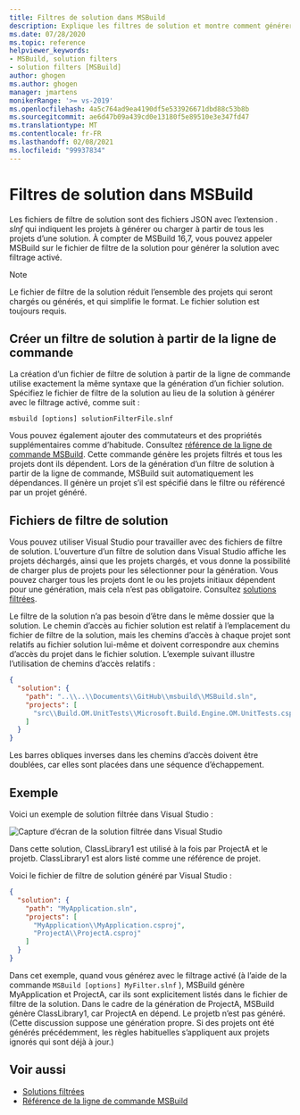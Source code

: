 ```yaml
---
title: Filtres de solution dans MSBuild
description: Explique les filtres de solution et montre comment générer un fichier de filtre de solution avec MSBuild.
ms.date: 07/28/2020
ms.topic: reference
helpviewer_keywords:
- MSBuild, solution filters
- solution filters [MSBuild]
author: ghogen
ms.author: ghogen
manager: jmartens
monikerRange: '>= vs-2019'
ms.openlocfilehash: 4a5c764ad9ea4190df5e533926671dbd88c53b8b
ms.sourcegitcommit: ae6d47b09a439cd0e13180f5e89510e3e347fd47
ms.translationtype: MT
ms.contentlocale: fr-FR
ms.lasthandoff: 02/08/2021
ms.locfileid: "99937834"
---
```

# <a name="solution-filters-in-msbuild"></a>Filtres de solution dans MSBuild

Les fichiers de filtre de solution sont des fichiers JSON avec l’extension *. slnf* qui indiquent les projets à générer ou charger à partir de tous les projets d’une solution. À compter de MSBuild 16,7, vous pouvez appeler MSBuild sur le fichier de filtre de la solution pour générer la solution avec filtrage activé. 

> [!NOTE]
> Le fichier de filtre de la solution réduit l’ensemble des projets qui seront chargés ou générés, et qui simplifie le format. Le fichier solution est toujours requis.

## <a name="build-a-solution-filter-from-the-command-line"></a>Créer un filtre de solution à partir de la ligne de commande

La création d’un fichier de filtre de solution à partir de la ligne de commande utilise exactement la même syntaxe que la génération d’un fichier solution. Spécifiez le fichier de filtre de la solution au lieu de la solution à générer avec le filtrage activé, comme suit :

```console
msbuild [options] solutionFilterFile.slnf
```

Vous pouvez également ajouter des commutateurs et des propriétés supplémentaires comme d’habitude. Consultez [référence de la ligne de commande MSBuild](msbuild-command-line-reference.md). Cette commande génère les projets filtrés et tous les projets dont ils dépendent. Lors de la génération d’un filtre de solution à partir de la ligne de commande, MSBuild suit automatiquement les dépendances. Il génère un projet s’il est spécifié dans le filtre ou référencé par un projet généré.

## <a name="solution-filter-files"></a>Fichiers de filtre de solution

Vous pouvez utiliser Visual Studio pour travailler avec des fichiers de filtre de solution. L’ouverture d’un filtre de solution dans Visual Studio affiche les projets déchargés, ainsi que les projets chargés, et vous donne la possibilité de charger plus de projets pour les sélectionner pour la génération. Vous pouvez charger tous les projets dont le ou les projets initiaux dépendent pour une génération, mais cela n’est pas obligatoire. Consultez [solutions filtrées](../ide/filtered-solutions.md).

Le filtre de la solution n’a pas besoin d’être dans le même dossier que la solution. Le chemin d’accès au fichier solution est relatif à l’emplacement du fichier de filtre de la solution, mais les chemins d’accès à chaque projet sont relatifs au fichier solution lui-même et doivent correspondre aux chemins d’accès du projet dans le fichier solution. L’exemple suivant illustre l’utilisation de chemins d’accès relatifs :

```json
{
  "solution": {
    "path": "..\\..\\Documents\\GitHub\\msbuild\\MSBuild.sln",
    "projects": [
      "src\\Build.OM.UnitTests\\Microsoft.Build.Engine.OM.UnitTests.csproj"
    ]
  }
}
```

Les barres obliques inverses dans les chemins d’accès doivent être doublées, car elles sont placées dans une séquence d’échappement.

## <a name="example"></a>Exemple

Voici un exemple de solution filtrée dans Visual Studio :

![Capture d’écran de la solution filtrée dans Visual Studio](media/solution-with-filter.png)

Dans cette solution, ClassLibrary1 est utilisé à la fois par ProjectA et le projetb. ClassLibrary1 est alors listé comme une référence de projet.

Voici le fichier de filtre de solution généré par Visual Studio :

```json
{
  "solution": {
    "path": "MyApplication.sln",
    "projects": [
      "MyApplication\\MyApplication.csproj",
      "ProjectA\\ProjectA.csproj"
    ]
  }
}
```

Dans cet exemple, quand vous générez avec le filtrage activé (à l’aide de la commande `MSBuild [options] MyFilter.slnf` ), MSBuild génère MyApplication et ProjectA, car ils sont explicitement listés dans le fichier de filtre de la solution. Dans le cadre de la génération de ProjectA, MSBuild génère ClassLibrary1, car ProjectA en dépend.  Le projetb n’est pas généré. (Cette discussion suppose une génération propre. Si des projets ont été générés précédemment, les règles habituelles s’appliquent aux projets ignorés qui sont déjà à jour.)

## <a name="see-also"></a>Voir aussi

- [Solutions filtrées](../ide/filtered-solutions.md)
- [Référence de la ligne de commande MSBuild](msbuild-command-line-reference.md)
